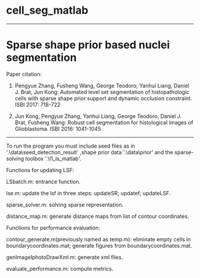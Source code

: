 # cell_seg_matlab
******************************************************
# Sparse shape prior based nuclei segmentation
Paper citation:

1. Pengyue Zhang, Fusheng Wang, George Teodoro, Yanhui Liang, Daniel J. Brat, Jun Kong:
Automated level set segmentation of histopathologic cells with sparse shape prior support and dynamic occlusion constraint. ISBI 2017: 718-722

2. Jun Kong, Pengyue Zhang, Yanhui Liang, George Teodoro, Daniel J. Brat, Fusheng Wang:
Robust cell segmentation for histological images of Glioblastoma. ISBI 2016: 1041-1045
******************************************************
To run the program you must include seed files as in '.\data\seed_detection_result\' ,shape prior data '.\data\prior\' and the sparse-solving toolbox '.\l1_ls_matlab\'.

Functions for updating LSF:

LSbatch.m: entrance function. 

lse.m: update the lsf in three steps: updateSR; updatef; updateLSF.

sparse_solver.m: solving sparse representation.

distance_map.m: generate distance maps from list of contour coordinates.

Functions for performance evaluation:

contour_generate.m(previously named as temp.m): eliminate empty cells in boundarycoordinates.mat; generate figures from boundarycoordinates.mat.

genImageIphotoDrawXml.m: generate xml files.

evaluate_performance.m: compute metrics.
